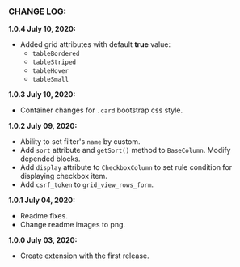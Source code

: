 ### CHANGE LOG:

**1.0.4 July 10, 2020:**
- Added grid attributes with default **true** value:
    - `tableBordered`
    - `tableStriped`
    - `tableHover`
    - `tableSmall`

**1.0.3 July 10, 2020:**
- Container changes for `.card` bootstrap css style.

**1.0.2 July 09, 2020:**
- Ability to set filter's `name` by custom.
- Add `sort` attribute and `getSort()` method to `BaseColumn`. Modify depended blocks.
- Add `display` attribute to `CheckboxColumn` to set rule condition for displaying checkbox item.
- Add `csrf_token` to `grid_view_rows_form`.

**1.0.1 July 04, 2020:**
- Readme fixes.
- Change readme images to png.

**1.0.0 July 03, 2020:**
- Create extension with the first release.
